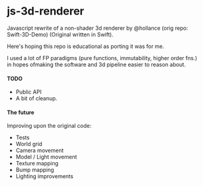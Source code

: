 # js-3d-renderer
Javascript rewrite of a non-shader 3d renderer by @hollance (orig repo: Swift-3D-Demo)
(Original written in Swift).

Here's hoping this repo is educational as porting it was for me.

I used a lot of FP paradigms (pure functions, immutability, higher order fns.)
in hopes ofmaking the software and 3d pipeline easier to reason about.

#### TODO
  - Public API
  - A bit of cleanup.

#### The future
Improving upon the original code:
  - Tests
  - World grid
  - Camera movement
  - Model / Light movement
  - Texture mapping
  - Bump mapping
  - Lighting improvements
